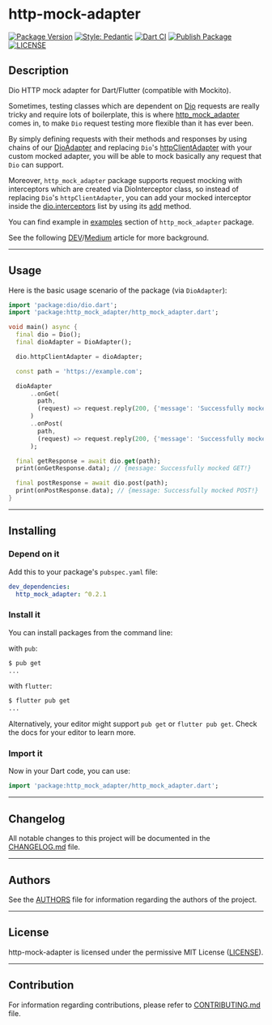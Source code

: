 # http-mock-adapter

[![Package Version](https://img.shields.io/pub/v/http_mock_adapter?color=teal)](https://github.com/lomsa-dev/http-mock-adapter "Published package version")
[![Style: Pedantic](https://img.shields.io/badge/style-pedantic-teal.svg)](https://github.com/tenhobi/effective_dart "Package linter helper")
[![Dart CI](https://github.com/lomsa-dev/http-mock-adapter/workflows/Dart%20CI/badge.svg?branch=develop)](https://github.com/lomsa-dev/http-mock-adapter/actions?query=workflow%3A%22Dart+CI%22 "Dart CI workflow")
[![Publish Package](https://github.com/lomsa-dev/http-mock-adapter/workflows/Publish%20Package/badge.svg?branch=main)](https://github.com/lomsa-dev/http-mock-adapter/actions?query=workflow%3A%22Publish+Package%22 "Publish Package workflow")
[![LICENSE](https://img.shields.io/badge/License-MIT-red.svg)](https://github.com/lomsa-dev/http-mock-adapter#License "Project's LICENSE section")

## Description

Dio HTTP mock adapter for Dart/Flutter (compatible with Mockito).

Sometimes, testing classes which are dependent on [Dio](https://pub.dev/packages/dio) requests are really tricky and require lots of boilerplate, this is where [http_mock_adapter](https://pub.dev/packages/http_mock_adapter) comes in, to make `Dio` request testing more flexible than it has ever been.

By simply defining requests with their methods and responses by using chains of our [DioAdapter](https://pub.dev/documentation/http_mock_adapter/latest/http_mock_adapter/DioAdapter-class.html) and replacing `Dio`'s [httpClientAdapter](https://pub.dev/documentation/dio/latest/dio/HttpClientAdapter-class.html) with your custom mocked adapter, you will be able to mock basically any request that `Dio` can support.

Moreover, `http_mock_adapter` package supports request mocking with interceptors which are created via DioInterceptor class, so instead of replacing `Dio`'s `httpClientAdapter`, you can add your mocked interceptor inside the [dio.interceptors](https://pub.dev/documentation/dio/latest/dio/Interceptors-class.html) list by using its [add](https://api.dart.dev/dev/2.12.0-29.0.dev/dart-collection/ListMixin/add.html) method.

You can find example in [examples](https://pub.dev/packages/http_mock_adapter/example) section of `http_mock_adapter` package.

See the following [DEV](https://dev.to/lomsa/simulating-http-request-response-workflow-for-effective-testing-in-dart-flutter-via-http-mock-adapter-5eii)/[Medium](https://lomsa.medium.com/simulating-http-request-response-workflow-for-effective-testing-in-dart-flutter-via-7d53ddb724d6) article for more background.

---

## Usage

Here is the basic usage scenario of the package (via `DioAdapter`):

```dart
import 'package:dio/dio.dart';
import 'package:http_mock_adapter/http_mock_adapter.dart';

void main() async {
  final dio = Dio();
  final dioAdapter = DioAdapter();

  dio.httpClientAdapter = dioAdapter;

  const path = 'https://example.com';

  dioAdapter
      ..onGet(
        path,
        (request) => request.reply(200, {'message': 'Successfully mocked GET!'}),
      )
      ..onPost(
        path,
        (request) => request.reply(200, {'message': 'Successfully mocked POST!'}),
      );

  final getResponse = await dio.get(path);
  print(onGetResponse.data); // {message: Successfully mocked GET!}

  final postResponse = await dio.post(path);
  print(onPostResponse.data); // {message: Successfully mocked POST!}
}
```

---

## Installing

### Depend on it

Add this to your package's `pubspec.yaml` file:

```yaml
dev_dependencies:
  http_mock_adapter: ^0.2.1
```

### Install it

You can install packages from the command line:

with `pub`:

```sh
$ pub get
...
```

with `flutter`:

```sh
$ flutter pub get
...
```

Alternatively, your editor might support `pub get` or `flutter pub get`. Check the docs for your editor to learn more.

### Import it

Now in your Dart code, you can use:

```dart
import 'package:http_mock_adapter/http_mock_adapter.dart';
```

---

## Changelog

All notable changes to this project will be documented in the [CHANGELOG.md](https://github.com/lomsa-dev/http-mock-adapter/blob/main/CHANGELOG.md "Project's CHANGELOG.md file") file.

---

## Authors

See the [AUTHORS](https://github.com/lomsa-dev/http-mock-adapter/blob/main/AUTHORS "Project's AUTHORS file") file for information regarding the authors of the project.

---

## License

http-mock-adapter is licensed under the permissive MIT License ([LICENSE](https://github.com/lomsa-dev/http-mock-adapter/blob/main/LICENSE "Copy of the MIT license")).

---

## Contribution

For information regarding contributions, please refer to [CONTRIBUTING.md](https://github.com/lomsa-dev/http-mock-adapter/blob/main/CONTRIBUTING.md "Project's CONTRIBUTING.md file") file.
